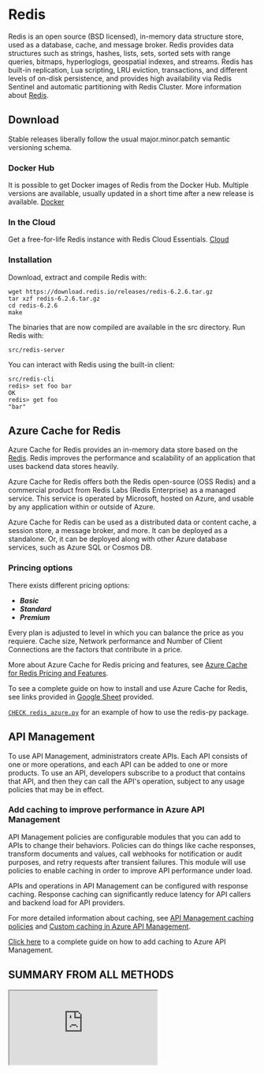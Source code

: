 # Redis

Redis is an open source (BSD licensed), in-memory data structure store, used as a database, cache, and message broker. Redis provides data structures such as strings, hashes, lists, sets, sorted sets with range queries, bitmaps, hyperloglogs, geospatial indexes, and streams. Redis has built-in replication, Lua scripting, LRU eviction, transactions, and different levels of on-disk persistence, and provides high availability via Redis Sentinel and automatic partitioning with Redis Cluster. More information about [Redis](https://redis.io/).

## Download

Stable releases liberally follow the usual major.minor.patch semantic versioning schema.

### Docker Hub

It is possible to get Docker images of Redis from the Docker Hub. Multiple versions are available, usually updated in a short time after a new release is available. [Docker](https://hub.docker.com/_/redis/)

### In the Cloud

Get a free-for-life Redis instance with Redis Cloud Essentials. [Cloud](https://redis.com/try-free/?_ga=2.83045649.606795882.1639066481-283578108.1639066481)

### Installation

Download, extract and compile Redis with:

```console
wget https://download.redis.io/releases/redis-6.2.6.tar.gz
tar xzf redis-6.2.6.tar.gz
cd redis-6.2.6
make
```

The binaries that are now compiled are available in the src directory. Run Redis with:

```console
src/redis-server
```

You can interact with Redis using the built-in client:

```console
src/redis-cli
redis> set foo bar
OK
redis> get foo
"bar"
```

## Azure Cache for Redis

Azure Cache for Redis provides an in-memory data store based on the [Redis](https://redis.io/). Redis improves the performance and scalability of an application that uses backend data stores heavily.

Azure Cache for Redis offers both the Redis open-source (OSS Redis) and a commercial product from Redis Labs (Redis Enterprise) as a managed service. This service is operated by Microsoft, hosted on Azure, and usable by any application within or outside of Azure.

Azure Cache for Redis can be used as a distributed data or content cache, a session store, a message broker, and more. It can be deployed as a standalone. Or, it can be deployed along with other Azure database services, such as Azure SQL or Cosmos DB.

### Princing options

There exists different pricing options:

- **_Basic_**
- **_Standard_**
- **_Premium_**

Every plan is adjusted to level in which you can balance the price as you requiere. Cache size, Network performance and Number of Client Connections are the factors that contribute in a price.


More about Azure Cache for Redis pricing and features, see [Azure Cache for Redis Pricing and Features](https://azure.microsoft.com/en-us/pricing/details/cache/).

To see a complete guide on how to install and use Azure Cache for Redis, see links provided in [Google Sheet]() provided.

[`CHECK redis_azure.py`](redis_azure.ipynb) for an example of how to use the redis-py package.

## API Management

To use API Management, administrators create APIs. Each API consists of one or more operations, and each API can be added to one or more products. To use an API, developers subscribe to a product that contains that API, and then they can call the API's operation, subject to any usage policies that may be in effect.

### Add caching to improve performance in Azure API Management

API Management policies are configurable modules that you can add to APIs to change their behaviors. Policies can do things like cache responses, transform documents and values, call webhooks for notification or audit purposes, and retry requests after transient failures. This module will use policies to enable caching in order to improve API performance under load.

APIs and operations in API Management can be configured with response caching. Response caching can significantly reduce latency for API callers and backend load for API providers.

For more detailed information about caching, see [API Management caching policies](https://docs.microsoft.com/en-us/azure/api-management/api-management-caching-policies) and [Custom caching in Azure API Management](https://docs.microsoft.com/en-us/azure/api-management/api-management-sample-cache-by-key).

[Click here](https://docs.microsoft.com/en-us/learn/modules/improve-api-performance-with-apim-caching-policy/) to a complete guide on how to add caching to Azure API Management.

## SUMMARY FROM ALL METHODS

<iframe src="https://docs.google.com/spreadsheets/d/e/2PACX-1vQlNHXli9nMAaZoz_Wk2iKl5qCNAoGOBBnfLptHAC77sC1OVxQMgYKlozr0Lwo5awqEva67CFaFh81g/pubhtml?gid=0&amp;single=true&amp;widget=true&amp;headers=false"></iframe>